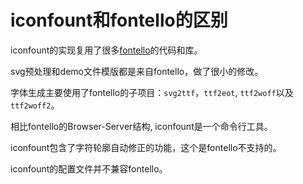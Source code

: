 # iconfount和fontello的区别

iconfount的实现复用了很多[fontello](https://github.com/fontello/fontello)的代码和库。

svg预处理和demo文件模版都是来自fontello，做了很小的修改。

字体生成主要使用了fontello的子项目：`svg2ttf`，`ttf2eot`, `ttf2woff`以及`ttf2woff2`。

相比fontello的Browser-Server结构, iconfount是一个命令行工具。

iconfount包含了字符轮廓自动修正的功能，这个是fontello不支持的。

iconfount的配置文件并不兼容fontello。
